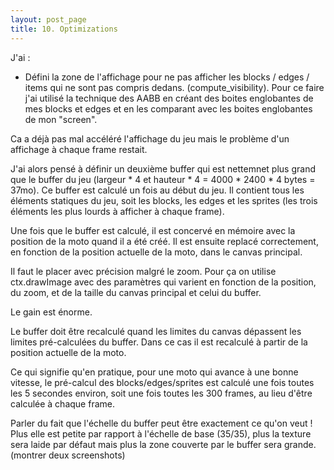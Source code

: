 ```yaml
---
layout: post_page
title: 10. Optimizations
---
```


J'ai :

 * Défini la zone de l'affichage pour ne pas afficher les blocks / edges / items qui ne sont pas compris dedans. (compute_visibility). Pour ce faire j'ai utilisé la technique des AABB en créant des boites englobantes de mes blocks et edges et en les comparant avec les boites englobantes de mon "screen".

 Ca a déjà pas mal accéléré l'affichage du jeu mais le problème d'un affichage à chaque frame restait.

 J'ai alors pensé à définir un deuxième buffer qui est nettemnet plus grand que le buffer du jeu (largeur * 4 et hauteur * 4 = 4000 * 2400 * 4 bytes = 37mo). Ce buffer est calculé un fois au début du jeu. Il contient tous les éléments statiques du jeu, soit les blocks, les edges et les sprites (les trois éléments les plus lourds à afficher à chaque frame).

 Une fois que le buffer est calculé, il est concervé en mémoire avec la position de la moto quand il a été créé. Il est ensuite replacé correctement, en fonction de la position actuelle de la moto, dans le canvas principal.

 Il faut le placer avec précision malgré le zoom. Pour ça on utilise ctx.drawImage avec des paramètres qui varient en fonction de la position, du zoom, et de la taille du canvas principal et celui du buffer.

 Le gain est énorme.

 Le buffer doit être recalculé quand les limites du canvas dépassent les limites pré-calculées du buffer. Dans ce cas il est recalculé à partir de la position actuelle de la moto.

 Ce qui signifie qu'en pratique, pour une moto qui avance à une bonne vitesse, le pré-calcul des blocks/edges/sprites est calculé une fois toutes les 5 secondes environ, soit une fois toutes les 300 frames, au lieu d'être calculée à chaque frame.

Parler du fait que l'échelle du buffer peut être exactement ce qu'on veut !
Plus elle est petite par rapport à l'échelle de base (35/35), plus la texture sera laide par défaut mais plus la zone couverte par le buffer sera grande.
(montrer deux screenshots)
